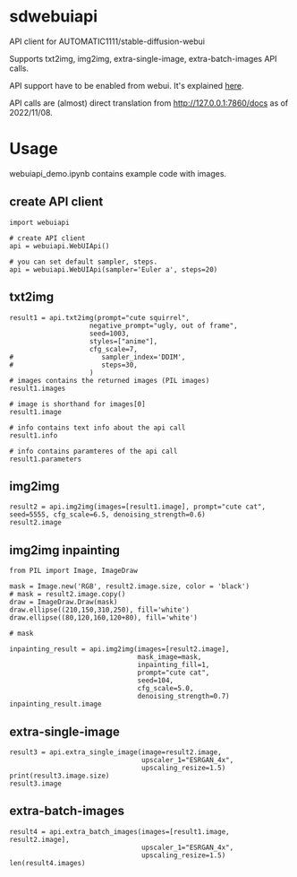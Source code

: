# sdwebuiapi
API client for AUTOMATIC1111/stable-diffusion-webui

Supports txt2img, img2img, extra-single-image, extra-batch-images API calls.

API support have to be enabled from webui. It's explained [here](https://github.com/AUTOMATIC1111/stable-diffusion-webui/wiki/API).

API calls are (almost) direct translation from http://127.0.0.1:7860/docs as of 2022/11/08.


# Usage

webuiapi_demo.ipynb contains example code with images.

## create API client
```
import webuiapi

# create API client
api = webuiapi.WebUIApi()

# you can set default sampler, steps.
api = webuiapi.WebUIApi(sampler='Euler a', steps=20)
```

## txt2img
```
result1 = api.txt2img(prompt="cute squirrel",
                    negative_prompt="ugly, out of frame",
                    seed=1003,
                    styles=["anime"],
                    cfg_scale=7,
#                      sampler_index='DDIM',
#                      steps=30,
                    )
# images contains the returned images (PIL images)
result1.images

# image is shorthand for images[0]
result1.image

# info contains text info about the api call
result1.info

# info contains paramteres of the api call
result1.parameters
```

## img2img
```
result2 = api.img2img(images=[result1.image], prompt="cute cat", seed=5555, cfg_scale=6.5, denoising_strength=0.6)
result2.image
```

## img2img inpainting
```
from PIL import Image, ImageDraw

mask = Image.new('RGB', result2.image.size, color = 'black')
# mask = result2.image.copy()
draw = ImageDraw.Draw(mask)
draw.ellipse((210,150,310,250), fill='white')
draw.ellipse((80,120,160,120+80), fill='white')

# mask

inpainting_result = api.img2img(images=[result2.image],
                                mask_image=mask,
                                inpainting_fill=1,
                                prompt="cute cat",
                                seed=104,
                                cfg_scale=5.0,
                                denoising_strength=0.7)
inpainting_result.image
```

## extra-single-image
```
result3 = api.extra_single_image(image=result2.image,
                                 upscaler_1="ESRGAN_4x",
                                 upscaling_resize=1.5)
print(result3.image.size)
result3.image
```

## extra-batch-images
```
result4 = api.extra_batch_images(images=[result1.image, result2.image],
                                 upscaler_1="ESRGAN_4x",
                                 upscaling_resize=1.5)
len(result4.images)
```
